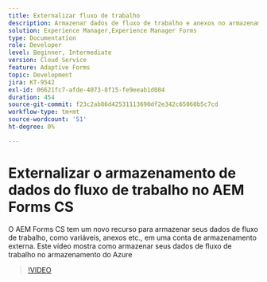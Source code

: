 ```yaml
---
title: Externalizar fluxo de trabalho
description: Armazenar dados de fluxo de trabalho e anexos no armazenamento do Azure
solution: Experience Manager,Experience Manager Forms
type: Documentation
role: Developer
level: Beginner, Intermediate
version: Cloud Service
feature: Adaptive Forms
topic: Development
jira: KT-9542
exl-id: 06621fc7-afde-4073-8f15-fe9eeab1d084
duration: 454
source-git-commit: f23c2ab86d42531113690df2e342c65060b5c7cd
workflow-type: tm+mt
source-wordcount: '51'
ht-degree: 0%

---
```


# Externalizar o armazenamento de dados do fluxo de trabalho no AEM Forms CS

O AEM Forms CS tem um novo recurso para armazenar seus dados de fluxo de trabalho, como variáveis, anexos etc., em uma conta de armazenamento externa. Este vídeo mostra como armazenar seus dados de fluxo de trabalho no armazenamento do Azure

>[!VIDEO](https://video.tv.adobe.com/v/339610?quality=12&learn=on)
